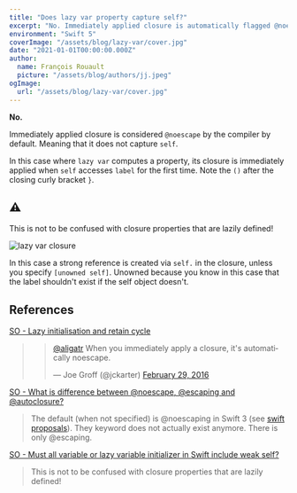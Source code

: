```yaml
---
title: "Does lazy var property capture self?"
excerpt: "No. Immediately applied closure is automatically flagged @noescape."
environment: "Swift 5"
coverImage: "/assets/blog/lazy-var/cover.jpg"
date: "2021-01-01T00:00:00.000Z"
author:
  name: François Rouault
  picture: "/assets/blog/authors/jj.jpeg"
ogImage:
  url: "/assets/blog/lazy-var/cover.jpg"
---
```


**No.**

Immediately applied closure is considered `@noescape` by the compiler by default. Meaning that it does not capture `self`.

In this case where `lazy var` computes a property, its closure is immediately applied when `self` accesses `label` for the first time. Note the `()` after the closing curly bracket `}`.

## ⚠️

This is not to be confused with closure properties that are lazily defined!

![lazy var closure](/assets/blog/lazy-var/lazy-var-closure.jpg)

In this case a strong reference is created via `self.` in the closure, unless you specify `[unowned self]`. Unowned because you know in this case that the label shouldn't exist if the self object doesn't.

## References

[SO - Lazy initialisation and retain cycle](https://stackoverflow.com/a/38144190/1679768)

> <blockquote class="twitter-tweet"><p lang="en" dir="ltr"><a href="https://twitter.com/aligatr?ref_src=twsrc%5Etfw">@aligatr</a> When you immediately apply a closure, it&#39;s automatically noescape.</p>&mdash; Joe Groff (@jckarter) <a href="https://twitter.com/jckarter/status/704100315587477504?ref_src=twsrc%5Etfw">February 29, 2016</a></blockquote>

[SO - What is difference between @noescape, @escaping and @autoclosure?](https://stackoverflow.com/a/39613221/1679768)

> The default (when not specified) is @noescaping in Swift 3 (see [swift proposals](https://github.com/apple/swift-evolution/blob/master/proposals/0103-make-noescape-default.md)). They keyword does not actually exist anymore. There is only @escaping.

[SO - Must all variable or lazy variable initializer in Swift include weak self?](https://stackoverflow.com/a/40794717/1679768)

> This is not to be confused with closure properties that are lazily defined!
